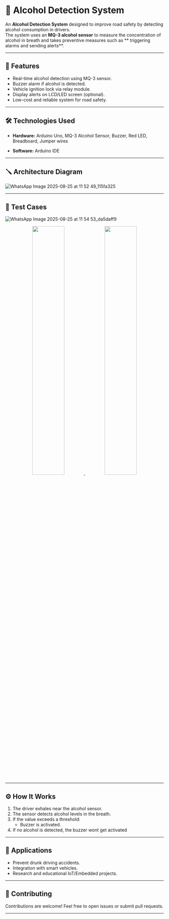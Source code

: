 # 🍺 Alcohol Detection System

An **Alcohol Detection System** designed to improve road safety by detecting alcohol consumption in drivers.  
The system uses an **MQ-3 alcohol sensor** to measure the concentration of alcohol in breath and takes preventive measures such as ** triggering alarms and sending alerts**.

---

## 🚀 Features
- Real-time alcohol detection using MQ-3 sensor.
- Buzzer alarm if alcohol is detected.
- Vehicle ignition lock via relay module.
- Display alerts on LCD/LED screen (optional).
- Low-cost and reliable system for road safety.

---

## 🛠️ Technologies Used
- **Hardware:** Arduino Uno, MQ-3 Alcohol Sensor, Buzzer, Red LED, Breadboard, Jumper wires

- **Software:** Arduino IDE
  
---

## 🪛 Architecture Diagram

![WhatsApp Image 2025-08-25 at 11 52 49_115fa325](https://github.com/user-attachments/assets/0af84f80-fbd4-4edc-a14b-32cd9c7c079c)

---

## 🧪 Test Cases

![WhatsApp Image 2025-08-25 at 11 54 53_da5daff9](https://github.com/user-attachments/assets/9dfd03dc-7c26-4f80-b357-1a2ac6a06924)

<p align="center">
  <a href="https://github.com/user-attachments/assets/b076c23e-7358-4aeb-9407-e5697b70782e">
    <img src="https://github.com/user-attachments/assets/b076c23e-7358-4aeb-9407-e5697b70782e" width="45%" />
  </a>
  <a href="https://github.com/user-attachments/assets/e6ad8a84-3daa-4b61-a5e1-b97ed74ebf87">
    <img src="https://github.com/user-attachments/assets/e6ad8a84-3daa-4b61-a5e1-b97ed74ebf87" width="45%" />
  </a>
</p>




---


## ⚙️ How It Works
1. The driver exhales near the alcohol sensor.  
2. The sensor detects alcohol levels in the breath.  
3. If the value exceeds a threshold:  
   - Buzzer is activated.    
4. If no alcohol is detected, the buzzer wont get activated

---

## 🎯 Applications
- Prevent drunk driving accidents.  
- Integration with smart vehicles.  
- Research and educational IoT/Embedded projects.  

---

## 🤝 Contributing
Contributions are welcome! Feel free to open issues or submit pull requests.  

---



